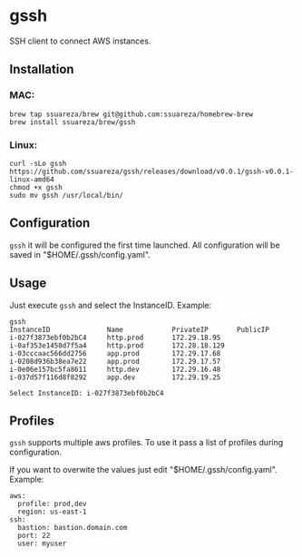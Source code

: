 # gssh
SSH client to connect AWS instances.

## Installation

### MAC:
```
brew tap ssuareza/brew git@github.com:ssuareza/homebrew-brew
brew install ssuareza/brew/gssh
```

### Linux:
```
curl -sLo gssh https://github.com/ssuareza/gssh/releases/download/v0.0.1/gssh-v0.0.1-linux-amd64
chmod +x gssh
sudo mv gssh /usr/local/bin/
```

## Configuration

`gssh` it will be configured the first time launched. All configuration will be saved in "$HOME/.gssh/config.yaml".

## Usage

Just execute `gssh` and select the InstanceID. Example:

```
gssh
InstanceID              Name            PrivateIP       PublicIP
i-027f3873ebf0b2bC4     http.prod       172.29.18.95
i-0af353e1458d7f5a4     http.prod       172.28.18.129
i-03cccaac566dd2756     app.prod        172.29.17.68
i-0208d936b38ea7e22     app.prod        172.29.17.57
i-0e06e157bc5fa8611     http.dev        172.29.16.48
i-037d57f116d8f8292     app.dev         172.29.19.25

Select InstanceID: i-027f3873ebf0b2bC4
````

## Profiles
`gssh` supports multiple aws profiles. To use it pass a list of profiles during configuration.

If you want to overwite the values just edit "$HOME/.gssh/config.yaml". Example:
```
aws:
  profile: prod,dev
  region: us-east-1
ssh:
  bastion: bastion.domain.com
  port: 22
  user: myuser
```